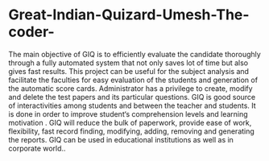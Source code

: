 # Great-Indian-Quizard-Umesh-The-coder-
The main objective of GIQ is to efficiently evaluate the candidate thoroughly through a fully automated system that not only saves lot of time but also gives fast results. This project can be useful for the subject analysis and facilitate the faculties  for easy evaluation of the students and generation of the automatic score cards. Administrator has a privilege to create, modify and delete the test papers and its particular questions.  GIQ is good source of interactivities among students and between the teacher and students. It is done in order to improve student‘s comprehension levels and learning motivation .  GIQ will reduce the bulk of paperwork, provide ease of  work, flexibility, fast record finding, modifying, adding, removing and generating the reports. GIQ can be used in educational institutions as well as in corporate world..
